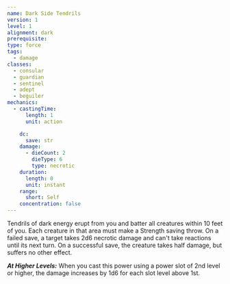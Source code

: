 ```yaml
---
name: Dark Side Tendrils
version: 1
level: 1
alignment: dark
prerequisite: 
type: force
tags:
  - damage
classes:
  - consular
  - guardian
  - sentinel
  - adept
  - beguiler
mechanics:
  - castingTime:
      length: 1
      unit: action

    dc:
      save: str
    damage:
      - dieCount: 2
        dieType: 6
        type: necrotic
    duration:
      length: 0
      unit: instant
    range:
      short: Self
    concentration: false
---
```

Tendrils of dark energy erupt from you and batter all creatures within 10 feet of you. Each creature in that area must make a Strength saving throw. On a failed save, a target takes 2d6 necrotic damage and can't take reactions until its next turn. On a successful save, the creature takes half damage, but suffers no other effect.

***__At Higher Levels__:*** When you cast this power using a power slot of 2nd level or higher, the damage increases by 1d6 for each slot level above 1st.
    